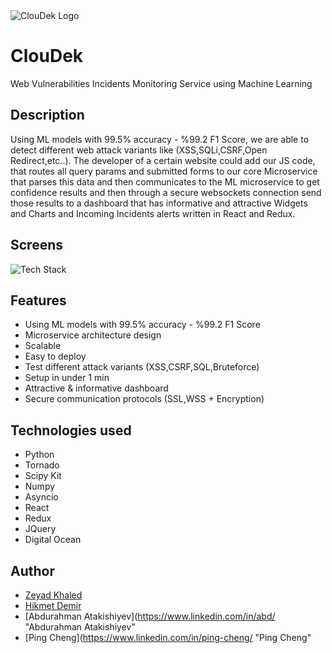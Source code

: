 
<img src="https://raw.githubusercontent.com/abdurahman-ctis/ips-hackathor/master/clouddek.png?token=AIPDEMOGA5UCFFZZ6IL7WVS5553FE" alt="ClouDek Logo" >

# ClouDek
Web Vulnerabilities Incidents Monitoring Service using Machine Learning

##  Description
Using ML models with 99.5% accuracy - %99.2 F1 Score, we are able to detect different web attack variants like (XSS,SQLi,CSRF,Open Redirect,etc..). 
The developer of a certain website could add our JS code, that routes all query params and submitted forms to our core Microservice that parses this data and then communicates to the ML microservice to get confidence results and then
through a secure websockets connection send those results to a dashboard that has informative and attractive Widgets and Charts and Incoming Incidents alerts written in React and Redux.

## Screens
<img src="https://raw.githubusercontent.com/abdurahman-ctis/ips-hackathor/master/tech%20stack.jpg?token=AIPDEMLP5ZTFIFBPLI5CR4K555S6U" alt="Tech Stack" >



## Features
- Using ML models with 99.5% accuracy - %99.2 F1 Score
- Microservice architecture design
- Scalable
- Easy to deploy
- Test different attack variants (XSS,CSRF,SQL,Bruteforce)
- Setup in under 1 min
- Attractive & informative dashboard
- Secure communication protocols (SSL,WSS + Encryption)


## Technologies used
- Python
- Tornado
- Scipy Kit
- Numpy
- Asyncio
- React
- Redux
- JQuery
- Digital Ocean


## Author
- [Zeyad Khaled](https://www.linkedin.com/in/zeyadkhaled/ "Zeyad Khaled")
- [Hikmet Demir](https://www.linkedin.com/in/hikmet-demir/ "Hikmet Demir")
- [Abdurahman Atakishiyev](https://www.linkedin.com/in/abd/ "Abdurahman Atakishiyev"
- [Ping Cheng](https://www.linkedin.com/in/ping-cheng/ "Ping Cheng"



